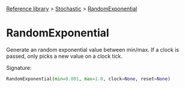 [Reference library](../index.md) > [Stochastic](index.md) > [RandomExponential](randomexponential.md)

# RandomExponential

Generate an random exponential value between min/max. If a clock is passed, only picks a new value on a clock tick.

Signature:
```python
RandomExponential(min=0.001, max=1.0, clock=None, reset=None)
```
